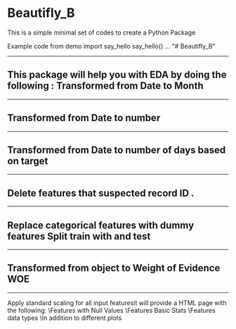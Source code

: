 # Beautifly_B
This is a simple minimal set of codes to create a Python Package

Example code
from demo import say_hello
say_hello()
...
"# Beautifly_B" 
_____________
This package will help you with EDA by doing the following :
Transformed from Date to Month
-----------------------------------------------------------------------------------------------------------------
-----------------------------------------------------------------------------------------------------------------
Transformed from Date to number 
-----------------------------------------------------------
-----------------------------------------------------------------------------------------------------------------
Transformed from Date to number of days based on target 
-----------------------------------------------------------------------------------------------------------------
-----------------------------------------------------------------------------------------------------------------
Delete features that suspected record ID .
-----------------------------------------------------------------------------------------------------------------
-----------------------------------------------------------------------------------------------------------------
Replace categorical features with dummy features 
Split train with  and test 
---------------------------------------------------------------------------------
-----------------------------------------------------------------------------------------------------------------
Transformed from object to Weight of Evidence WOE
-----------------------------------------------------------------------------------------------------------------
-----------------------------------------------------------------------------------------------------------------

Apply standard scaling for all input featuresit will provide a HTML page with the following: 
\\Features with Null Values
\\Features Basic Stats
\\Features data types
 \\In addition to different plots


